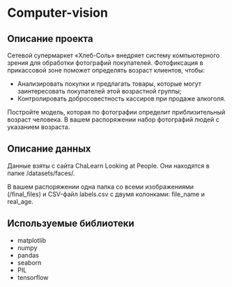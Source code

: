 # Computer-vision

## Описание проекта

Сетевой супермаркет «Хлеб-Соль» внедряет систему компьютерного зрения для обработки фотографий покупателей. Фотофиксация в прикассовой зоне поможет определять возраст клиентов, чтобы:

- Анализировать покупки и предлагать товары, которые могут заинтересовать покупателей этой возрастной группы;
- Контролировать добросовестность кассиров при продаже алкоголя.

Постройте модель, которая по фотографии определит приблизительный возраст человека. В вашем распоряжении набор фотографий людей с указанием возраста.

## Описание данных

Данные взяты с сайта ChaLearn Looking at People. Они находятся в папке /datasets/faces/. 

В вашем распоряжении одна папка со всеми изображениями (/final_files) и CSV-файл labels.csv с двумя колонками: file_name и real_age. 

## Используемые библиотеки

- matplotlib
- numpy
- pandas
- seaborn
- PIL
- tensorflow

